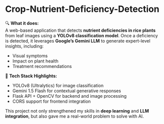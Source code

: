 # Crop-Nutrient-Deficiency-Detection



🔍 **What it does:**  
A web-based application that detects **nutrient deficiencies in rice plants** from leaf images using a **YOLOv8 classification model**. Once a deficiency is detected, it leverages **Google’s Gemini LLM** to generate expert-level insights, including:  
- Visual symptoms  
- Impact on plant health  
- Treatment recommendations  

🧠 **Tech Stack Highlights:**  
- YOLOv8 (Ultralytics) for image classification  
- Gemini 1.5 Flash for contextual generative responses  
- Flask API + OpenCV for backend and image processing  
- CORS support for frontend integration  

This project not only strengthened my skills in **deep learning** and **LLM integration**, but also gave me a real-world problem to solve with AI.

